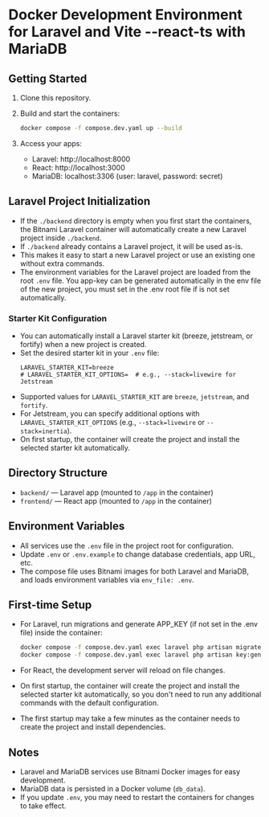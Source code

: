 # Docker Development Environment for Laravel and Vite --react-ts with MariaDB

## Getting Started

1. Clone this repository.
2. Build and start the containers:
   
   ```sh
   docker compose -f compose.dev.yaml up --build
   ```

3. Access your apps:
   - Laravel: http://localhost:8000
   - React: http://localhost:3000
   - MariaDB: localhost:3306 (user: laravel, password: secret)

## Laravel Project Initialization

- If the `./backend` directory is empty when you first start the containers, the Bitnami Laravel container will automatically create a new Laravel project inside `./backend`.
- If `./backend` already contains a Laravel project, it will be used as-is.
- This makes it easy to start a new Laravel project or use an existing one without extra commands.
- The environment variables for the Laravel project are loaded from the root `.env` file. You app-key can be generated automatically in the env file of the new project, you must set in the .env root file if is not set automatically.

### Starter Kit Configuration

- You can automatically install a Laravel starter kit (breeze, jetstream, or fortify) when a new project is created.
- Set the desired starter kit in your `.env` file:
  ```env
  LARAVEL_STARTER_KIT=breeze
  # LARAVEL_STARTER_KIT_OPTIONS=  # e.g., --stack=livewire for Jetstream
  ```
- Supported values for `LARAVEL_STARTER_KIT` are `breeze`, `jetstream`, and `fortify`.
- For Jetstream, you can specify additional options with `LARAVEL_STARTER_KIT_OPTIONS` (e.g., `--stack=livewire` or `--stack=inertia`).
- On first startup, the container will create the project and install the selected starter kit automatically.

## Directory Structure

- `backend/`   — Laravel app (mounted to `/app` in the container)
- `frontend/`  — React app (mounted to `/app` in the container)

## Environment Variables

- All services use the `.env` file in the project root for configuration.
- Update `.env` or `.env.example` to change database credentials, app URL, etc.
- The compose file uses Bitnami images for both Laravel and MariaDB, and loads environment variables via `env_file: .env`.

## First-time Setup

- For Laravel, run migrations and generate APP_KEY (if not set in the .env file) inside the container:
  ```sh
  docker compose -f compose.dev.yaml exec laravel php artisan migrate
  docker compose -f compose.dev.yaml exec laravel php artisan key:generate
  ```
- For React, the development server will reload on file changes.
- On first startup, the container will create the project and install the selected starter kit automatically, so you don't need to run any additional commands with the default configuration.
  
- The first startup may take a few minutes as the container needs to create the project and install dependencies.

## Notes
- Laravel and MariaDB services use Bitnami Docker images for easy development.
- MariaDB data is persisted in a Docker volume (`db_data`).
- If you update `.env`, you may need to restart the containers for changes to take effect.
